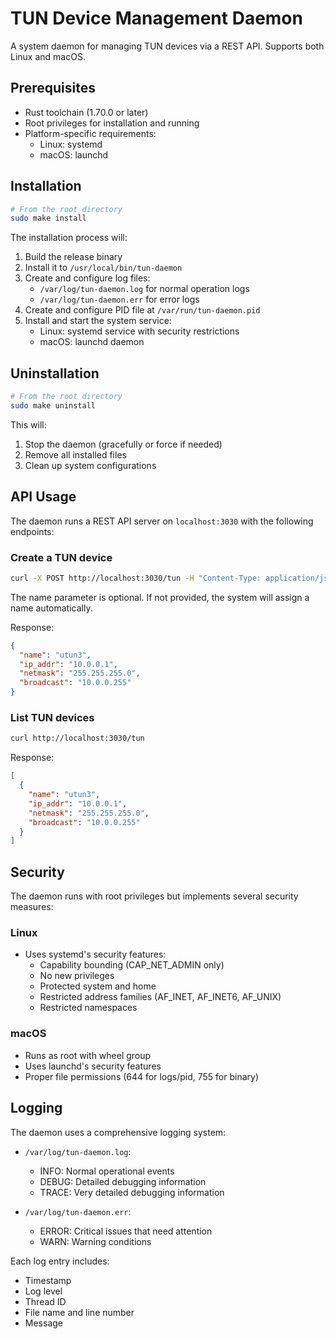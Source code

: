 # TUN Device Management Daemon

A system daemon for managing TUN devices via a REST API. Supports both Linux and macOS.

## Prerequisites

- Rust toolchain (1.70.0 or later)
- Root privileges for installation and running
- Platform-specific requirements:
  - Linux: systemd
  - macOS: launchd

## Installation

```bash
# From the root directory
sudo make install
```

The installation process will:

1. Build the release binary
2. Install it to `/usr/local/bin/tun-daemon`
3. Create and configure log files:
   - `/var/log/tun-daemon.log` for normal operation logs
   - `/var/log/tun-daemon.err` for error logs
4. Create and configure PID file at `/var/run/tun-daemon.pid`
5. Install and start the system service:
   - Linux: systemd service with security restrictions
   - macOS: launchd daemon

## Uninstallation

```bash
# From the root directory
sudo make uninstall
```

This will:

1. Stop the daemon (gracefully or force if needed)
2. Remove all installed files
3. Clean up system configurations

## API Usage

The daemon runs a REST API server on `localhost:3030` with the following endpoints:

### Create a TUN device

```bash
curl -X POST http://localhost:3030/tun -H "Content-Type: application/json" -d '{"name": "optional_name"}'
```

The name parameter is optional. If not provided, the system will assign a name automatically.

Response:

```json
{
  "name": "utun3",
  "ip_addr": "10.0.0.1",
  "netmask": "255.255.255.0",
  "broadcast": "10.0.0.255"
}
```

### List TUN devices

```bash
curl http://localhost:3030/tun
```

Response:

```json
[
  {
    "name": "utun3",
    "ip_addr": "10.0.0.1",
    "netmask": "255.255.255.0",
    "broadcast": "10.0.0.255"
  }
]
```

## Security

The daemon runs with root privileges but implements several security measures:

### Linux

- Uses systemd's security features:
  - Capability bounding (CAP_NET_ADMIN only)
  - No new privileges
  - Protected system and home
  - Restricted address families (AF_INET, AF_INET6, AF_UNIX)
  - Restricted namespaces

### macOS

- Runs as root with wheel group
- Uses launchd's security features
- Proper file permissions (644 for logs/pid, 755 for binary)

## Logging

The daemon uses a comprehensive logging system:

- `/var/log/tun-daemon.log`:

  - INFO: Normal operational events
  - DEBUG: Detailed debugging information
  - TRACE: Very detailed debugging information

- `/var/log/tun-daemon.err`:
  - ERROR: Critical issues that need attention
  - WARN: Warning conditions

Each log entry includes:

- Timestamp
- Log level
- Thread ID
- File name and line number
- Message
